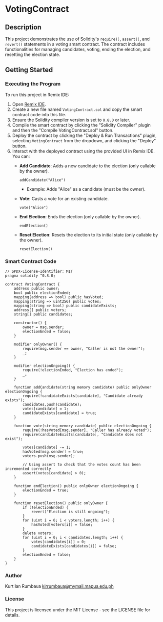 # VotingContract

## Description

This project demonstrates the use of Solidity's `require()`, `assert()`, and `revert()` statements in a voting smart contract. The contract includes functionalities for managing candidates, voting, ending the election, and resetting the election state.

## Getting Started

### Executing the Program

To run this project in Remix IDE:

1. Open [Remix IDE](https://remix.ethereum.org/).
2. Create a new file named `VotingContract.sol` and copy the smart contract code into this file.
3. Ensure the Solidity compiler version is set to `0.8.0` or later.
4. Compile the smart contract by clicking the "Solidity Compiler" plugin and then the "Compile VotingContract.sol" button.
5. Deploy the contract by clicking the "Deploy & Run Transactions" plugin, selecting `VotingContract` from the dropdown, and clicking the "Deploy" button.
6. Interact with the deployed contract using the provided UI in Remix IDE. You can:
    - **Add Candidate**: Adds a new candidate to the election (only callable by the owner).
      ```solidity
      addCandidate("Alice")
      ```
      - Example: Adds "Alice" as a candidate (must be the owner).

    - **Vote**: Casts a vote for an existing candidate.
      ```solidity
      vote("Alice")
      ```

    - **End Election**: Ends the election (only callable by the owner).
      ```solidity
      endElection()
      ```

    - **Reset Election**: Resets the election to its initial state (only callable by the owner).
      ```solidity
      resetElection()
      ```

### Smart Contract Code

```solidity
// SPDX-License-Identifier: MIT
pragma solidity ^0.8.0;

contract VotingContract {
    address public owner;
    bool public electionEnded;
    mapping(address => bool) public hasVoted;
    mapping(string => uint256) public votes;
    mapping(string => bool) public candidateExists;
    address[] public voters;
    string[] public candidates;

    constructor() {
        owner = msg.sender;
        electionEnded = false;
    }

    modifier onlyOwner() {
        require(msg.sender == owner, "Caller is not the owner");
        _;
    }

    modifier electionOngoing() {
        require(!electionEnded, "Election has ended");
        _;
    }

    function addCandidate(string memory candidate) public onlyOwner electionOngoing {
        require(!candidateExists[candidate], "Candidate already exists");
        candidates.push(candidate);
        votes[candidate] = 1;
        candidateExists[candidate] = true;
    }

    function vote(string memory candidate) public electionOngoing {
        require(!hasVoted[msg.sender], "Caller has already voted");
        require(candidateExists[candidate], "Candidate does not exist");

        votes[candidate] -= 1;
        hasVoted[msg.sender] = true;
        voters.push(msg.sender);

        // Using assert to check that the votes count has been incremented correctly
        assert(votes[candidate] > 0);
    }

    function endElection() public onlyOwner electionOngoing {
        electionEnded = true;
    }

    function resetElection() public onlyOwner {
        if (!electionEnded) {
            revert("Election is still ongoing");
        }
        for (uint i = 0; i < voters.length; i++) {
            hasVoted[voters[i]] = false;
        }
        delete voters;
        for (uint i = 0; i < candidates.length; i++) {
            votes[candidates[i]] = 0;
            candidateExists[candidates[i]] = false;
        }
        electionEnded = false;
    }
}
```

### Author
Kurt Ian Rumbaua
kirrumbaua@mymail.mapua.edu.ph

### License
This project is licensed under the MIT License - see the LICENSE file for details.
